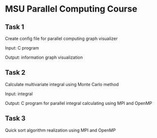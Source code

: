 # MSU Parallel Computing Course

## Task 1

Create config file for parallel computing graph visualizer

Input: C program

Output: information graph visualization

## Task 2

Calculate multivariate integral using Monte Carlo method

Input: integral

Output: C program for parallel integral calculating using MPI and OpenMP

## Task 3

Quick sort algorithm realization using MPI and OpenMP